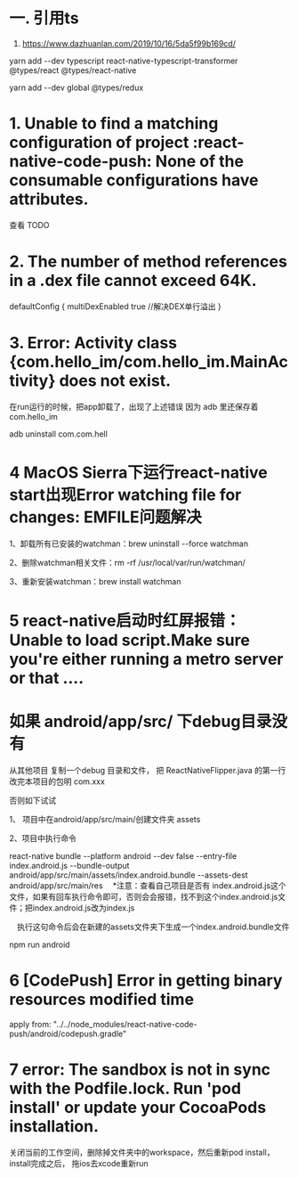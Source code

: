 # 一. 引用ts

1. https://www.dazhuanlan.com/2019/10/16/5da5f99b169cd/


yarn add --dev typescript react-native-typescript-transformer @types/react @types/react-native

yarn add --dev global @types/redux 


# 1. Unable to find a matching configuration of project :react-native-code-push: None of the consumable configurations have attributes.

查看 TODO

 # 2. The number of method references in a .dex file cannot exceed 64K.

defaultConfig {
    multiDexEnabled true     //解决DEX单行溢出
}

# 3. Error: Activity class {com.hello_im/com.hello_im.MainActivity} does not exist.

在run运行的时候，把app卸载了，出现了上述错误
因为 adb 里还保存着 com.hello_im 

adb uninstall com.com.hell

# 4 MacOS Sierra下运行react-native start出现Error watching file for changes: EMFILE问题解决

1、卸载所有已安装的watchman：brew uninstall --force watchman

2、删除watchman相关文件：rm -rf /usr/local/var/run/watchman/

3、重新安装watchman：brew install watchman

# 5 react-native启动时红屏报错：Unable to load script.Make sure you're either running a metro server or that ....

# 如果  android/app/src/ 下debug目录没有 

从其他项目 复制一个debug 目录和文件，
把 ReactNativeFlipper.java 的第一行改完本项目的包明 com.xxx

否则如下试试

1、 项目中在android/app/src/main/创建文件夹  assets

 2、项目中执行命令

react-native bundle --platform android --dev false --entry-file index.android.js --bundle-output android/app/src/main/assets/index.android.bundle --assets-dest android/app/src/main/res 
　*注意：查看自己项目是否有 index.android.js这个文件，如果有回车执行命令即可，否则会会报错，找不到这个index.android.js文件；把index.android.js改为index.js

　执行这句命令后会在新建的assets文件夹下生成一个index.android.bundle文件


npm run android


#  6 [CodePush] Error in getting binary resources modified time

apply from: "../../node_modules/react-native-code-push/android/codepush.gradle"


# 7 error: The sandbox is not in sync with the Podfile.lock. Run 'pod install' or update your CocoaPods installation.

关闭当前的工作空间，删除掉文件夹中的workspace，然后重新pod install，install完成之后，
拖ios去xcode重新run